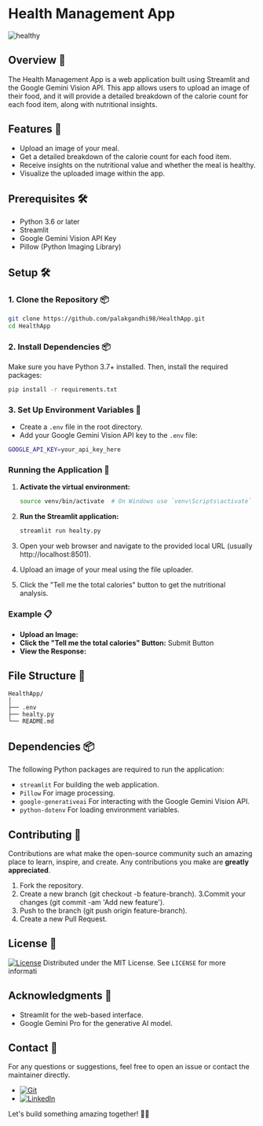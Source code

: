 # Health Management App
![healthy](https://github.com/user-attachments/assets/7f897ea1-fbf6-4b0b-91d2-e70ce9561796)

## Overview 📜

The Health Management App is a web application built using Streamlit and the Google Gemini Vision API. This app allows users to upload an image of their food, and it will provide a detailed breakdown of the calorie count for each food item, along with nutritional insights.

## Features 🌟
- Upload an image of your meal.
- Get a detailed breakdown of the calorie count for each food item.
- Receive insights on the nutritional value and whether the meal is healthy.
- Visualize the uploaded image within the app.

## Prerequisites 🛠️
- Python 3.6 or later
- Streamlit
- Google Gemini Vision API Key
- Pillow (Python Imaging Library)

## Setup 🛠️

### 1. Clone the Repository 📦
```bash
git clone https://github.com/palakgandhi98/HealthApp.git
cd HealthApp
```

### 2. Install Dependencies 📦
Make sure you have Python 3.7+ installed. Then, install the required packages:
```sh
pip install -r requirements.txt
```

### 3. Set Up Environment Variables 🔧
- Create a `.env` file in the root directory.
- Add your Google Gemini Vision API key to the `.env` file:
```sh
GOOGLE_API_KEY=your_api_key_here
```

### Running the Application 🚀

1. **Activate the virtual environment:**

    ```bash
    source venv/bin/activate  # On Windows use `venv\Scripts\activate`
    ```

2. **Run the Streamlit application:**

    ```bash
    streamlit run healty.py
    ```

3. Open your web browser and navigate to the provided local URL (usually http://localhost:8501).

4. Upload an image of your meal using the file uploader.

5. Click the "Tell me the total calories" button to get the nutritional analysis.

### Example 📋

- **Upload an Image:**
- **Click the "Tell me the total calories" Button:** Submit Button
- **View the Response:**

## File Structure 📁
```
HealthApp/
│
├── .env
├── healty.py
└── README.md
```

## Dependencies 📦

The following Python packages are required to run the application:

- `streamlit` For building the web application.
- `Pillow` For image processing.
- `google-generativeai` For interacting with the Google Gemini Vision API.
- `python-dotenv` For loading environment variables.

## Contributing 🤝

Contributions are what make the open-source community such an amazing place to learn, inspire, and create. Any contributions you make are **greatly appreciated**.

1. Fork the repository.
2. Create a new branch (git checkout -b feature-branch).
3.Commit your changes (git commit -am 'Add new feature').
4. Push to the branch (git push origin feature-branch).
5. Create a new Pull Request.

## License 📜
[![License](https://img.shields.io/badge/license-MIT-blue.svg)](LICENSE)
Distributed under the MIT License. See `LICENSE` for more informati

## Acknowledgments 🙏
- Streamlit for the web-based interface.
- Google Gemini Pro for the generative AI model.

## Contact 📧
For any questions or suggestions, feel free to open an issue or contact the maintainer directly.

 * [![Git](https://img.shields.io/badge/Git-F05032?logo=git&logoColor=fff)](https://www.github.com/palakgandhi98)
 * [![LinkedIn](https://img.shields.io/badge/Linkedin-%230077B5.svg?logo=linkedin&logoColor=white)](https://www.linkedin.com/in/palakgandhi98)

Let's build something amazing together! 🌟🚀
